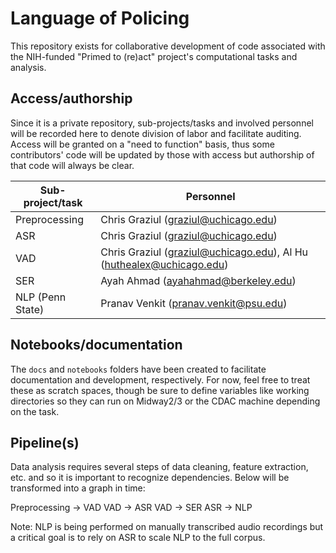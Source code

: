 # Language of Policing

This repository exists for collaborative development of code associated with the NIH-funded "Primed to (re)act" project's computational tasks and analysis.

## Access/authorship

Since it is a private repository, sub-projects/tasks and involved personnel will be recorded here to denote division of labor and facilitate auditing. Access will be granted on a "need to function" basis, thus some contributors' code will be updated by those with access but authorship of that code will always be clear.

Sub-project/task | Personnel
---------------- | ---------
Preprocessing | Chris Graziul (graziul@uchicago.edu)
ASR | Chris Graziul (graziul@uchicago.edu)
VAD | Chris Graziul (graziul@uchicago.edu), Al Hu (huthealex@uchicago.edu)
SER | Ayah Ahmad (ayahahmad@berkeley.edu)
NLP (Penn State) | Pranav Venkit (pranav.venkit@psu.edu)

## Notebooks/documentation

The `docs` and `notebooks` folders have been created to facilitate documentation and development, respectively. For now, feel free to treat these as scratch spaces, though be sure to define variables like working directories so they can run on Midway2/3 or the CDAC machine depending on the task. 

## Pipeline(s)

Data analysis requires several steps of data cleaning, feature extraction, etc. and so it is important to recognize dependencies. Below will be transformed into a graph in time:

Preprocessing -> VAD
VAD -> ASR
VAD -> SER
ASR -> NLP

Note: NLP is being performed on manually transcribed audio recordings but a critical goal is to rely on ASR to scale NLP to the full corpus.